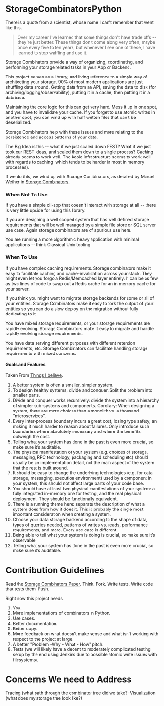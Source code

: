 # StorageCombinatorsPython
There is a quote from a scientist, whose name I can't remember that went like this.
> Over my career I've learned that some things don't have trade offs -- they're just better.
> These things don't come along very often, maybe once every five to ten years, but whenever I see one of these, I have learned to stop waffling and use it.

Storage Combinators provide a way of organizing, coordinating, and performing your storage related tasks in your App or Backend.

This project serves as a library, and living reference to a simple way of architecting your storage.
90% of most modern applications are just shuffling data around.
Getting data from an API, saving the data to disk (for archiving/logging/observability), putting it in a cache, then putting it in a database.

Maintaining the core logic for this can get very hard.
Mess it up in one spot, and you have to invalidate your cache.
If you forget to use atomic writes in another spot, you can wind up with half written files that can't be deserialized.

Storage Combinators help with these issues and more relating to the persistence and access patterns of your data.

The Big Idea is this -- what if we just scaled down REST?
What if we just took our REST ideas, and scaled them down to a single process?
Caching already seems to work well.
The basic infrastructure seems to work well with regards to caching (which tends to be harder in most in memory processes).

If we do this, we wind up with Storage Combinators, as detailed by Marcel Weiher in [Storage Combinators](https://www.hpi.uni-potsdam.de/hirschfeld/publications/media/WeiherHirschfeld_2019_StorageCombinators_AcmDL_Preprint.pdf).

### When Not To Use

If you have a simple cli-app that doesn't interact with storage at all -- there is very little upside for using this library.


If you are designing a well scoped system that has well defined storage requirements that will be well managed by a simple file store or SQL server use case.  Again storage combinators are of spurious use here.

You are running a more algorithmic heavy application with minimal applications -- think Classical Unix tooling.

### When To Use

If you have complex caching requirements.  Storage combinators make it easy to facilitate caching and cache-invalidation across your stack.  They might even let you forgo a Redis/Memcached layer entirely.  It can be as few as two lines of code to swap out a Redis cache for an in memory cache for your server.

If you think you might want to migrate storage backends for some or all of your entities.  Storage Combinators make it easy to fork the output of your entities so you can do a slow deploy on the migration without fully dedicating to it.

You have mixed storage requirements, or your storage requirements are rapidly evolving.  Storage Combinators make it easy to migrate and handle rapidly evolving storage requirements.

You have data serving different purposes with different retention requirements, etc.  Storage Combinators can facilitate handling storage requirements with mixed concerns.

#### Goals and Features
Taken From [Things I believe](https://gist.github.com/stettix/5bb2d99e50fdbbd15dd9622837d14e2b).
1. A better system is often a smaller, simpler system.
2. To design healthy systems, divide and conquer. Split the problem into smaller parts.
3. Divide and conquer works recursively: divide the system into a hierarchy of simpler sub-systems and components.
   Corollary: When designing a system, there are more choices than a monolith vs. a thousand “microservices”.
4. Every inter-process boundary incurs a great cost, losing type safety, an making it much harder to reason about failures. Only introduce such boundaries where absolutely necessary and where the benefits outweigh the cost.
5. Telling what your system has done in the past is even more crucial, so make sure it’s auditable.
6. The physical manifestation of your system (e.g. choices of storage, messaging, RPC technology, packaging and scheduling etc) should usually be an implementation detail, not the main aspect of the system that the rest is built around.
7. It should be easy to change the underlying technologies (e.g. for data storage, messaging, execution environment) used by a component in your system, this should not affect large parts of your code base.
8. You should have at least two physical manifestations of your system: a fully integrated in-memory one for testing, and the real physical deployment. They should be functionally equivalent.
9. There is a running theme here: separate the description of what a system does from how it does it. This is probably the single most important consideration when creating a system.
10. Choose your data storage backend according to the shape of data, types of queries needed, patterns of writes vs. reads, performance requirements, and more. Every use case is different.
11. Being able to tell what your system is doing is crucial, so make sure it’s observable.
12. Telling what your system has done in the past is even more crucial, so make sure it’s auditable.

# Contribution Guidelines
Read the [Storage Combinators Paper](https://www.hpi.uni-potsdam.de/hirschfeld/publications/media/WeiherHirschfeld_2019_StorageCombinators_AcmDL_Preprint.pdf).
Think.
Fork.
Write tests.
Write code that tests them.
Push.

Right now this project needs
1. You.
2. More implementations of combinators in Python.
3. Use cases.
4. Better documentation.
5. Better copy.
6. More feedback on what doesn't make sense and what isn't working with respect to the project at large.
7. A better "Problem -Why - What - How" pitch.
8. Tests (we will likely have a decent to moderately complicated testing setup by the end using Jenkins due to possible atomic write issues with filesystems).

# Concerns We need to Address
Tracing (what path through the combinator tree did we take?)
Visualization (what does my storage tree look like?)

